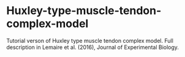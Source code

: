 # Huxley-type-muscle-tendon-complex-model
Tutorial verson of Huxley type muscle tendon complex model. Full description in Lemaire et al. (2016), Journal of Experimental Biology. 
